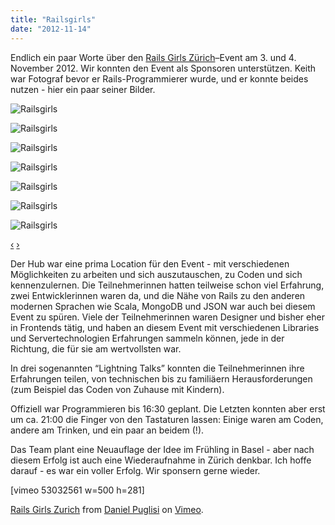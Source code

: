 ```yaml
---
title: "Railsgirls"
date: "2012-11-14"
---
```


Endlich ein paar Worte über den [Rails Girls Zürich](http://railsgirls.ch)–Event am 3. und 4. November 2012. Wir konnten den Event als Sponsoren unterstützen. Keith war Fotograf bevor er Rails-Programmierer wurde, und er konnte beides nutzen - hier ein paar seiner Bilder.

![Railsgirls](images/railsgirls_zurich_036.jpg)

![Railsgirls](images/railsgirls_zurich_049.jpg)

![Railsgirls](images/railsgirls_zurich_161.jpg)

![Railsgirls](images/railsgirls_zurich_301.jpg)

![Railsgirls](images/railsgirls_zurich_414.jpg)

![Railsgirls](images/railsgirls_zurich_461.jpg)

![Railsgirls](images/railsgirls_zurich_475.jpg)

[‹](#blog_carousel) [›](#blog_carousel)

Der Hub war eine prima Location für den Event - mit verschiedenen Möglichkeiten zu arbeiten und sich auszutauschen, zu Coden und sich kennenzulernen. Die Teilnehmerinnen hatten teilweise schon viel Erfahrung, zwei Entwicklerinnen waren da, und die Nähe von Rails zu den anderen modernen Sprachen wie Scala, MongoDB und JSON war auch bei diesem Event zu spüren. Viele der Teilnehmerinnen waren Designer und bisher eher in Frontends tätig, und haben an diesem Event mit verschiedenen Libraries und Servertechnologien Erfahrungen sammeln können, jede in der Richtung, die für sie am wertvollsten war.

In drei sogenannten “Lightning Talks” konnten die Teilnehmerinnen ihre Erfahrungen teilen, von technischen bis zu familiäern Herausforderungen (zum Beispiel das Coden von Zuhause mit Kindern).

Offiziell war Programmieren bis 16:30 geplant. Die Letzten konnten aber erst um ca. 21:00 die Finger von den Tastaturen lassen: Einige waren am Coden, andere am Trinken, und ein paar an beidem (!).

Das Team plant eine Neuauflage der Idee im Frühling in Basel - aber nach diesem Erfolg ist auch eine Wiederaufnahme in Zürich denkbar. Ich hoffe darauf - es war ein voller Erfolg. Wir sponsern gerne wieder.

\[vimeo 53032561 w=500 h=281\]

[Rails Girls Zurich](http://vimeo.com/53032561) from [Daniel Puglisi](http://vimeo.com/danielpuglisi) on [Vimeo](http://vimeo.com).
